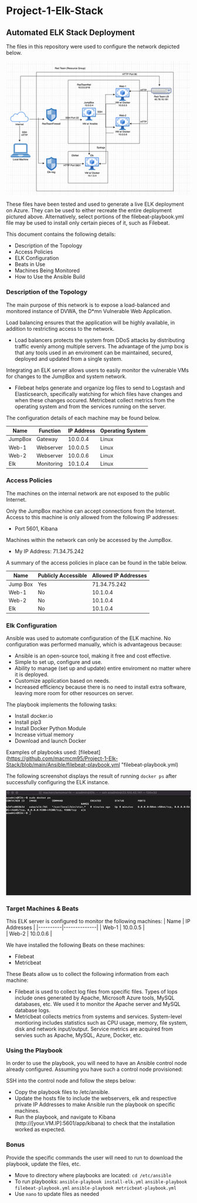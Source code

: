 # Project-1-Elk-Stack

## Automated ELK Stack Deployment

The files in this repository were used to configure the network depicted below.

![alt text](https://github.com/macmcm95/Project-1-Elk-Stack/blob/main/Diagrams/Project1.png)

These files have been tested and used to generate a live ELK deployment on Azure. They can be used to either recreate the entire deployment pictured above. Alternatively, select portions of the filebeat-playbook.yml file may be used to install only certain pieces of it, such as Filebeat.


This document contains the following details:
- Description of the Topology
- Access Policies
- ELK Configuration
- Beats in Use
- Machines Being Monitored
- How to Use the Ansible Build


### Description of the Topology

The main purpose of this network is to expose a load-balanced and monitored instance of DVWA, the D*mn Vulnerable Web Application.

Load balancing ensures that the application will be highly available, in addition to restricting access to the network.
- Load balancers protects the system from DDoS attacks by distributing traffic evenly among multiple servers. The advantage of the jump box is that any tools used in an enviroment can be maintained, secured, deployed and updated from a single system.

Integrating an ELK server allows users to easily monitor the vulnerable VMs for changes to the JumpBox and system network.
- Filebeat helps generate and organize log files to send to Logstash and Elasticsearch, specifically watching for which files have changes and when these changes occured. Metricbeat collect metrics from the operating system and from the services running on the server.

The configuration details of each machine may be found below.

| Name     | Function | IP Address | Operating System |
|----------|----------|------------|------------------|
| JumpBox  | Gateway  | 10.0.0.4   | Linux            |
| Web-1    | Webserver| 10.0.0.5   | Linux            |
| Web-2    | Webserver| 10.0.0.6   | Linux            |
| Elk      |Monitoring| 10.1.0.4   | Linux            |

### Access Policies

The machines on the internal network are not exposed to the public Internet. 

Only the JumpBox machine can accept connections from the Internet. Access to this machine is only allowed from the following IP addresses:
- Port 5601, Kibana

Machines within the network can only be accessed by the JumpBox.
- My IP Address: 71.34.75.242

A summary of the access policies in place can be found in the table below.

| Name     | Publicly Accessible | Allowed IP Addresses |
|----------|---------------------|----------------------|
| Jump Box | Yes                 |  71.34.75.242        |
| Web-1    | No                  |  10.1.0.4            |
| Web-2    | No                  |  10.1.0.4            |
| Elk      | No                  |  10.1.0.4            |

### Elk Configuration

Ansible was used to automate configuration of the ELK machine. No configuration was performed manually, which is advantageous because:
- Ansible is an open-source tool, making it free and cost effective.
- Simple to set up, configure and use.
- Ability to manage (set up and update) entire enviroment no matter where it is deployed.
- Customize application based on needs.
- Increased efficiency because there is no need to install extra software, leaving more room for other resources on server.

The playbook implements the following tasks:
- Install docker.io
- Install pip3
- Install Docker Python Module
- Increase virtual memory
- Download and launch Docker

Examples of playbooks used: [filebeat](https://github.com/macmcm95/Project-1-Elk-Stack/blob/main/Ansible/filebeat-playbook.yml "filebeat-playbook.yml)

The following screenshot displays the result of running `docker ps` after successfully configuring the ELK instance.

![alt text](https://github.com/macmcm95/Project-1-Elk-Stack/blob/main/Images/docker%20ps.png)

### Target Machines & Beats

This ELK server is configured to monitor the following machines:
| Name     | IP Addresses | 
|----------|--------------|
| Web-1    | 10.0.0.5     |  
| Web-2    | 10.0.0.6     |

We have installed the following Beats on these machines:
- Filebeat
- Metricbeat

These Beats allow us to collect the following information from each machine:
- Filebeat is used to collect log files from specific files. Types of lops include ones generated by Apache, Microsoft Azure tools, MySQL databases, etc. We used it to monitor the Apache server and MySQL database logs.
- Metricbeat collects metrics from systems and services. System-level montioring includes statistics such as CPU usage, memory, file system, disk and network input/output. Service metrics are acquired from servies such as Apache, MySQL, Azure, Docker, etc. 

### Using the Playbook

In order to use the playbook, you will need to have an Ansible control node already configured. Assuming you have such a control node provisioned: 

SSH into the control node and follow the steps below:
- Copy the playbook files to /etc/ansible.
- Update the hosts file to include the webservers, elk and respective private IP Addresses to make Ansible run the playbook on specific machines.
- Run the playbook, and navigate to Kibana (http://[your.VM.IP]:5601/app/kibana) to check that the installation worked as expected.

### **Bonus**

Provide the specific commands the user will need to run to download the playbook, update the files, etc.
- Move to directory where playbooks are located: `cd /etc/ansible`
- To run playbooks: `ansible-playbook install-elk.yml` `ansible-playbook filebeat-playbook.yml` `ansible-playbook metricbeat-playbook.yml`
- Use `nano` to update files as needed
